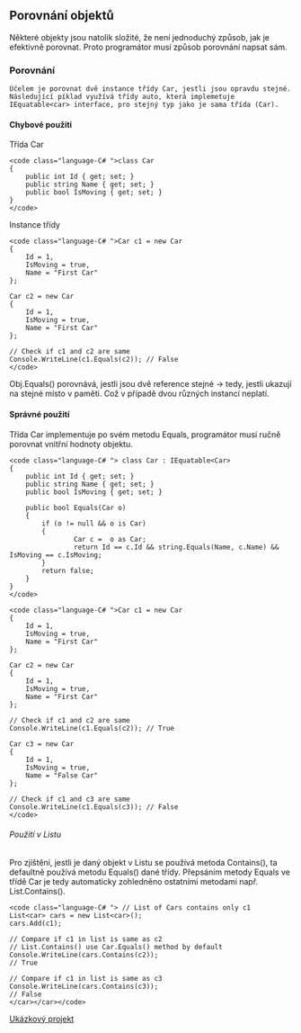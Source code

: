 ## Porovnání objektů

 Některé objekty jsou natolik složité, že není jednoduchý způsob, jak je efektivně porovnat. Proto programátor musí způsob porovnání napsat sám. 

### Porovnání

    Účelem je porovnat dvě instance třídy Car, jestli jsou opravdu stejné. Následující píklad využívá třídy auto, která implemetuje IEquatable<car> interface, pro stejný typ jako je sama třída (Car).

#### Chybové použití

 Třída Car 

    <code class="language-C# ">class Car
    {
        public int Id { get; set; }
        public string Name { get; set; }
        public bool IsMoving { get; set; }
    }
    </code>

 Instance třídy 

    <code class="language-C# ">Car c1 = new Car
    {
        Id = 1,
        IsMoving = true,
        Name = "First Car"
    };

    Car c2 = new Car
    {
        Id = 1,
        IsMoving = true,
        Name = "First Car"
    };

    // Check if c1 and c2 are same
    Console.WriteLine(c1.Equals(c2)); // False
    </code>

 Obj.Equals() porovnává, jestli jsou dvě reference stejné -> tedy, jestli ukazují na stejné místo v paměti. Což v případě dvou různých instancí neplatí. 

#### Správné použití

 Třída Car implementuje po svém metodu Equals, programátor musí ručně porovnat vnitřní hodnoty objektu. 

    <code class="language-C# "> class Car : IEquatable<Car>
    {
        public int Id { get; set; }
        public string Name { get; set; }
        public bool IsMoving { get; set; }

        public bool Equals(Car o)
        {
            if (o != null && o is Car)
            {
                    Car c =  o as Car;
                    return Id == c.Id && string.Equals(Name, c.Name) && IsMoving == c.IsMoving;
            }
            return false;
        }
    }
    </code>

    <code class="language-C# ">Car c1 = new Car
    {
        Id = 1,
        IsMoving = true,
        Name = "First Car"
    };

    Car c2 = new Car
    {
        Id = 1,
        IsMoving = true,
        Name = "First Car"
    };

    // Check if c1 and c2 are same
    Console.WriteLine(c1.Equals(c2)); // True

    Car c3 = new Car
    {
        Id = 1,
        IsMoving = true,
        Name = "False Car"
    };

    // Check if c1 and c3 are same
    Console.WriteLine(c1.Equals(c3)); // False
    </code>

###### Použití v Listu

 Pro zjištění, jestli je daný objekt v Listu se používá metoda Contains(), ta defaultně používá metodu Equals() dané třídy. Přepsáním metody Equals ve třídě Car je tedy automaticky zohledněno ostatními metodami např. List.Contains(). 

    <code class="language-C# "> // List of Cars contains only c1
    List<car> cars = new List<car>();
    cars.Add(c1);

    // Compare if c1 in list is same as c2
    // List.Contains() use Car.Equals() method by default
    Console.WriteLine(cars.Contains(c2));
    // True

    // Compare if c1 in list is same as c3
    Console.WriteLine(cars.Contains(c3));
    // False
    </car></car></code>

[Ukázkový projekt](https://github.com/malyda/CompareObjects)</car>